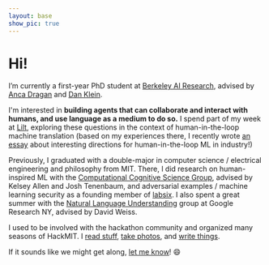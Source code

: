 ```yaml
---
layout: base
show_pic: true
---
```

# Hi!

I’m currently a first-year PhD student at [Berkeley AI Research](https://bair.berkeley.edu/), advised by [Anca Dragan](http://people.eecs.berkeley.edu/~anca/) and [Dan Klein](https://people.eecs.berkeley.edu/~klein/).

I'm interested in **building agents that can collaborate and interact with humans, and use language as a medium to do so.** I spend part of my week at [Lilt](https://lilt.com/research), exploring these questions in the context of human-in-the-loop machine translation (based on my experiences there, I recently wrote [an essay](/2020/06/08/rethinking-human-ai-interaction/) about interesting directions for human-in-the-loop ML in industry!)

Previously, I graduated with a double-major in computer science / electrical engineering and philosophy from MIT. There, I did research on human-inspired ML with the [Computational Cognitive Science Group](http://cocosci.mit.edu/), advised by Kelsey Allen and Josh Tenenbaum, and adversarial examples / machine learning security as a founding member of [labsix](http://labsix.org/). I also spent a great summer with the [Natural Language Understanding](https://research.google/teams/language/) group at Google Research NY, advised by David Weiss.

I used to be involved with the hackathon community and organized many seasons of HackMIT. I [read stuff](/reads), [take photos](/photo), and [write things](/blog).

If it sounds like we might get along, [let me know](mailto:jessy_lin@berkeley.edu)! 😄
